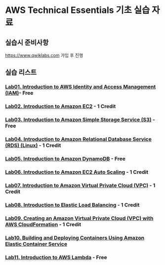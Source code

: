 # AWS Technical Essentials 기초 실습 자료

## 실습시 준비사항
https://www.qwiklabs.com 가입 후 진행

## 실습 리스트
### [Lab01. Introduction to AWS Identity and Access Management (IAM)](https://github.com/itcommit-aws/tesslabs/blob/master/lab01.md)- Free

### [Lab02. Introduction to Amazon EC2](https://github.com/itcommit-aws/tesslabs/blob/master/lab02.md) - 1 Credit

### [Lab03. Introduction to Amazon Simple Storage Service (S3)](https://github.com/itcommit-aws/tesslabs/blob/master/lab03.md) - Free

### [Lab04. Introduction to Amazon Relational Database Service (RDS) (Linux)](https://github.com/itcommit-aws/tesslabs/blob/master/lab04.md) - 1 Credit

### [Lab05. Introduction to Amazon DynamoDB](https://github.com/itcommit-aws/tesslabs/blob/master/lab05.md) - Free

### [Lab06. Introduction to Amazon EC2 Auto Scaling](https://github.com/itcommit-aws/tesslabs/blob/master/lab06.md) - 1 Credit

### [Lab07. Introduction to Amazon Virtual Private Cloud (VPC)](https://github.com/itcommit-aws/tesslabs/blob/master/lab07.md) - 1 Credit

### [Lab08. Introduction to Elastic Load Balancing](https://github.com/itcommit-aws/tesslabs/blob/master/lab08.md) - 1 Credit

### [Lab09. Creating an Amazon Virtual Private Cloud (VPC) with AWS CloudFormation](https://github.com/itcommit-aws/tesslabs/blob/master/lab09.md) - 1 Credit

### [Lab10. Building and Deploying Containers Using Amazon Elastic Container Service](https://github.com/itcommit-aws/tesslabs/blob/master/lab10.md)

### [Lab11. Introduction to AWS Lambda](https://github.com/itcommit-aws/tesslabs/blob/master/lab11.md) - Free
